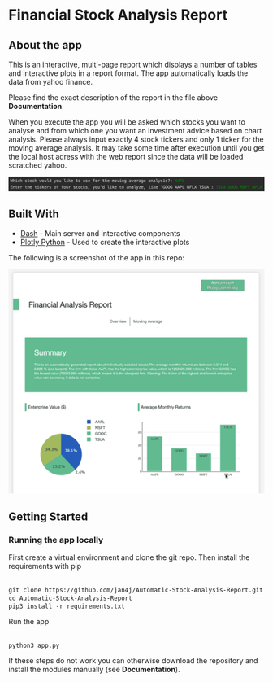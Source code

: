 # Financial Stock Analysis Report

## About the app

This is an interactive, multi-page report which displays a number of tables and interactive plots in a report format. The app automatically loads the data from yahoo finance.

Please find the exact description of the report in the file above **Documentation**.

When you execute the app you will be asked which stocks you want to analyse and from which one you want an investment advice based on chart analysis.
Please always input exactly 4 stock tickers and only 1 ticker for the moving average analysis.
It may take some time after execution until you get the local host adress with the web report since the data will be loaded scratched yahoo.


![Image description](screenshots/Screenshot1.png)

## Built With

- [Dash](https://dash.plot.ly/) - Main server and interactive components
- [Plotly Python](https://plot.ly/python/) - Used to create the interactive plots

The following is a screenshot of the app in this repo:

![animated](screenshots/financial-report-demo.gif)


## Getting Started

### Running the app locally

First create a virtual environment and clone the git repo.
Then install the requirements with pip

```

git clone https://github.com/jan4j/Automatic-Stock-Analysis-Report.git
cd Automatic-Stock-Analysis-Report
pip3 install -r requirements.txt

```

Run the app

```

python3 app.py

```

If these steps do not work you can otherwise download the repository and install the modules manually (see **Documentation**).


